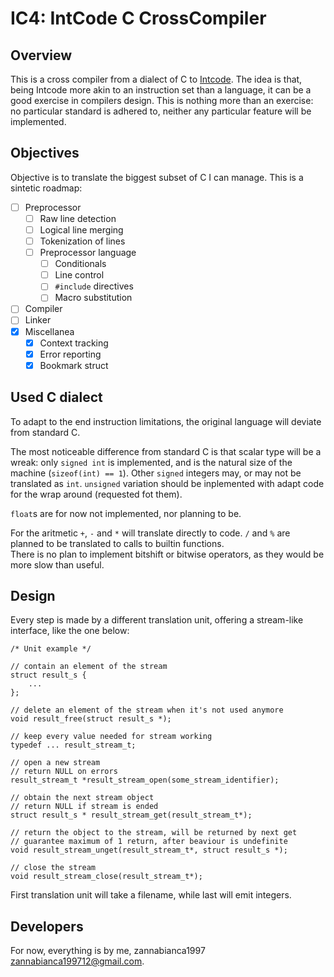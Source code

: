 # IC4: IntCode C CrossCompiler

## Overview

This is a cross compiler from a dialect of C to [Intcode](https://esolangs.org/wiki/Intcode). 
The idea is that, being Intcode more akin to an instruction set than a language, it can be a good exercise in compilers design.
This is nothing more than an exercise: no particular standard is adhered to, neither any particular feature will be implemented.

## Objectives

Objective is to translate the biggest subset of C I can manage.
This is a sintetic roadmap:

- [ ] Preprocessor
    - [ ] Raw line detection
    - [ ] Logical line merging
    - [ ] Tokenization of lines
    - [ ] Preprocessor language
        - [ ] Conditionals
        - [ ] Line control
        - [ ] `#include` directives
        - [ ] Macro substitution
- [ ] Compiler
- [ ] Linker
- [x] Miscellanea
    - [x] Context tracking
    - [x] Error reporting
    - [x] Bookmark struct

## Used C dialect

To adapt to the end instruction limitations, the original language will deviate from standard C.

The most noticeable difference from standard C is that scalar type will be a wreak: only `signed int` is implemented, and is the natural size of the machine (`sizeof(int) == 1`). Other `signed` integers may, or may not be translated as `int`. `unsigned` variation should be inplemented with adapt code for the wrap around (requested fot them).

`float`s are for now not implemented, nor planning to be.

For the aritmetic `+`, `-` and `*` will translate directly to code. `/` and `%` are planned to be translated to calls to builtin functions.  
There is no plan to implement bitshift or bitwise operators, as they would be more slow than useful.

## Design

Every step is made by a different translation unit, offering a stream-like interface, like the one below:

    /* Unit example */

    // contain an element of the stream
    struct result_s {
        ...
    };

    // delete an element of the stream when it's not used anymore
    void result_free(struct result_s *);

    // keep every value needed for stream working
    typedef ... result_stream_t;

    // open a new stream
    // return NULL on errors
    result_stream_t *result_stream_open(some_stream_identifier);

    // obtain the next stream object
    // return NULL if stream is ended
    struct result_s * result_stream_get(result_stream_t*);

    // return the object to the stream, will be returned by next get
    // guarantee maximum of 1 return, after beaviour is undefinite
    void result_stream_unget(result_stream_t*, struct result_s *);
    
    // close the stream
    void result_stream_close(result_stream_t*);

First translation unit will take a filename, while last will emit integers.

## Developers

For now, everything is by me, zannabianca1997 <zannabianca199712@gmail.com>.
